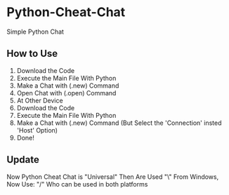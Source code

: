 # Python-Cheat-Chat
Simple Python Chat

## How to Use
1. Download the Code
2. Execute the Main File With Python
3. Make a Chat with (.new) Command
4. Open Chat with (.open) Command
5. At Other Device
6. Download the Code
7. Execute the Main File With Python
8. Make a Chat with (.new) Command (But Select the 'Connection' insted 'Host' Option)
9. Done!

## Update
Now Python Cheat Chat is "Universal" Then Are Used "\\" From Windows, Now Use: "/" Who can be used in both platforms